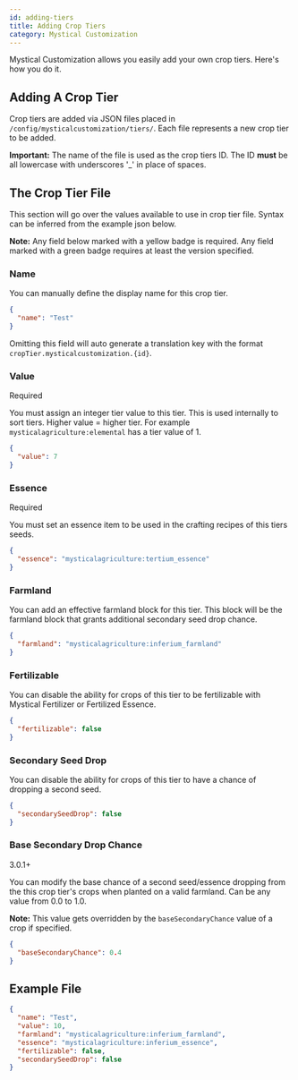 ```yaml
---
id: adding-tiers
title: Adding Crop Tiers
category: Mystical Customization
---
```


Mystical Customization allows you easily add your own crop tiers. Here's how you do it.

## Adding A Crop Tier
Crop tiers are added via JSON files placed in `/config/mysticalcustomization/tiers/`. Each file represents a new crop tier to be added.

**Important:** The name of the file is used as the crop tiers ID. The ID **must** be all lowercase with underscores '_' in place of spaces.

## The Crop Tier File
This section will go over the values available to use in crop tier file. Syntax can be inferred from the example json below.

**Note:** Any field below marked with a yellow badge is required. Any field marked with a green badge requires at least the version specified.

### Name
You can manually define the display name for this crop tier.
```json
{
  "name": "Test"
}
```
Omitting this field will auto generate a translation key with the format `cropTier.mysticalcustomization.{id}`.

### Value
<badge>Required</badge>

You must assign an integer tier value to this tier. This is used internally to sort tiers. Higher value = higher tier. For example `mysticalagriculture:elemental` has a tier value of 1.
```json
{
  "value": 7
}
```

### Essence
<badge>Required</badge>

You must set an essence item to be used in the crafting recipes of this tiers seeds.
```json
{
  "essence": "mysticalagriculture:tertium_essence"
}
```

### Farmland
You can add an effective farmland block for this tier. This block will be the farmland block that grants additional secondary seed drop chance.
```json
{
  "farmland": "mysticalagriculture:inferium_farmland"
}
```

### Fertilizable
You can disable the ability for crops of this tier to be fertilizable with Mystical Fertilizer or Fertilized Essence.
```json
{
  "fertilizable": false
}
```

### Secondary Seed Drop
You can disable the ability for crops of this tier to have a chance of dropping a second seed.
```json
{
  "secondarySeedDrop": false
}
```

### Base Secondary Drop Chance
<badge color="green">3.0.1+</badge>

You can modify the base chance of a second seed/essence dropping from the this crop tier's crops when planted on a valid farmland. Can be any value from 0.0 to 1.0.

**Note:** This value gets overridden by the `baseSecondaryChance` value of a crop if specified.
```json
{
  "baseSecondaryChance": 0.4
}
```

## Example File
```json
{
  "name": "Test",
  "value": 10,
  "farmland": "mysticalagriculture:inferium_farmland",
  "essence": "mysticalagriculture:inferium_essence",
  "fertilizable": false,
  "secondarySeedDrop": false
}
```
